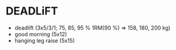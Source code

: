 # DEADLiFT
* deadlift (3x5/3/1; 75, 85, 95 % 1RM(90 %) => 158, 180, 200 kg)
* good morning (5x12)
* hanging leg raise (5x15)
